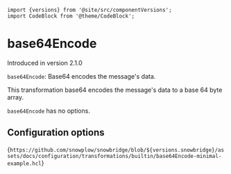 ```mdx-code-block
import {versions} from '@site/src/componentVersions';
import CodeBlock from '@theme/CodeBlock';
```

# base64Encode

Introduced in version 2.1.0

`base64Encode`: Base64 encodes the message's data.

This transformation base64 encodes the message's data to a base 64 byte array.

`base64Encode` has no options.

## Configuration options

<CodeBlock language="hcl" reference>{`
https://github.com/snowplow/snowbridge/blob/${versions.snowbridge}/assets/docs/configuration/transformations/builtin/base64Encode-minimal-example.hcl
`}</CodeBlock>
